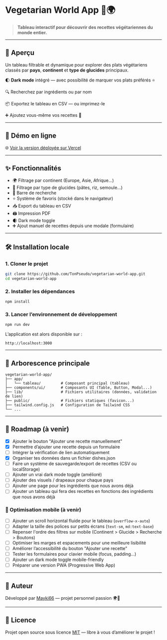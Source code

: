 # Vegetarian World App 🌱🌍

> **Tableau interactif pour découvrir des recettes végétariennes du monde entier.**

---

## 🚀 Aperçu

Un tableau filtrable et dynamique pour explorer des plats végétariens classés par **pays**, **continent** et **type de glucides** principaux. 

🌓 **Dark mode** intégré — avec possibilité de marquer vos plats préférés ⭐

🔍 Recherchez par ingrédients ou par nom

📦 Exportez le tableau en CSV — ou imprimez-le

➕ Ajoutez vous-même vos recettes 🌱

---

## 📸 Démo en ligne

🌐 [Voir la version déployée sur Vercel](https://vegetarian-world-app-4u1o.vercel.app/)

---

## ✨ Fonctionnalités

- 🌍 Filtrage par continent (Europe, Asie, Afrique...)
- 🍚 Filtrage par type de glucides (pâtes, riz, semoule...)
- 🔎 Barre de recherche
- ⭐ Système de favoris (stocké dans le navigateur)
- 📥 Export du tableau en CSV
- 🖨️ Impression PDF
- 🌒 Dark mode toggle
- ➕ Ajout manuel de recettes depuis une modale (formulaire)

---

## 🛠️ Installation locale

### 1. Cloner le projet
```bash
git clone https://github.com/TonPseudo/vegetarian-world-app.git
cd vegetarian-world-app
```

### 2. Installer les dépendances
```bash
npm install
```

### 3. Lancer l’environnement de développement
```bash
npm run dev
```

L’application est alors disponible sur :
```
http://localhost:3000
```

---

## 📁 Arborescence principale

```
vegetarian-world-app/
├── app/
│   └── tableau/         # Composant principal (tableau)
├── components/ui/       # Composants UI (Table, Button, Modal...)
├── lib/                 # Fichiers utilitaires (données, validation de lien)
├── public/              # Fichiers statiques (favicon...)
├── tailwind.config.js   # Configuration de Tailwind CSS
└── ...
```

---

## 🧭 Roadmap (à venir)

- [x] Ajouter le bouton "Ajouter une recette manuellement"
- [x] Permettre d’ajouter une recette depuis un formulaire
- [ ] Intégrer la vérification de lien automatiquement
- [x] Organiser tes données dans un fichier dishes.json
- [ ] Faire un système de sauvegarde/export de recettes (CSV ou localStorage)
- [ ] Ajouter un vrai dark mode toggle (amélioré)
- [ ] Ajouter des visuels / drapeaux pour chaque pays
- [ ] Ajouter une page pour les ingrédients que nous avons déjà
- [ ] Ajouter un tableau qui fera des recettes en fonctions des ingrédients que nous avons déjà

### 📱 Optimisation mobile (à venir)

- [ ] Ajouter un scroll horizontal fluide pour le tableau (`overflow-x-auto`)
- [ ] Adapter la taille des polices sur petits écrans (`text-sm`, `md:text-base`)
- [ ] Repenser l'ordre des filtres sur mobile (Continent > Glucide > Recherche > Boutons)
- [ ] Optimiser les marges et espacements pour une meilleure lisibilité
- [ ] Améliorer l’accessibilité du bouton "Ajouter une recette"
- [ ] Tester les formulaires pour clavier mobile (focus, padding...)
- [ ] Ajouter un dark mode toggle mobile-friendly
- [ ] Préparer une version PWA (Progressive Web App)

---

## 👤 Auteur

Développé par [Mayki66](https://github.com/Mayki66) — projet personnel passion 🌍🥗

---

## 🧾 Licence

Projet open source sous licence [MIT](LICENSE) — libre à vous d’améliorer le projet !
